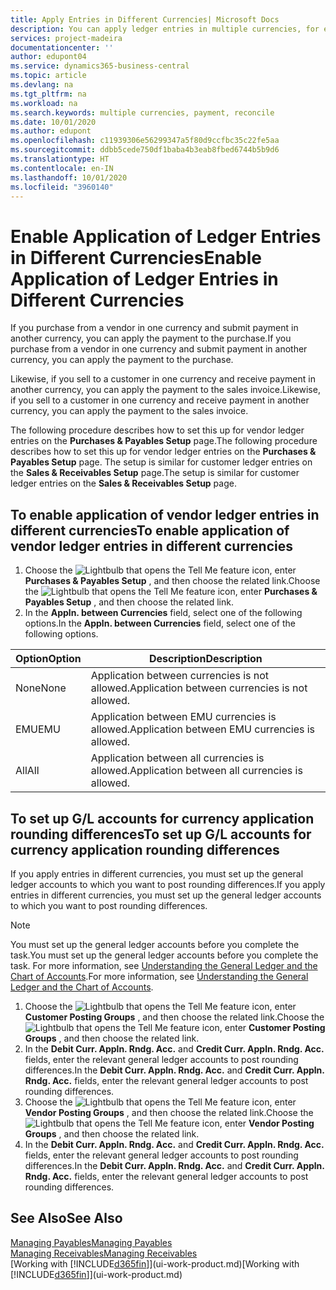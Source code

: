 ```yaml
---
title: Apply Entries in Different Currencies| Microsoft Docs
description: You can apply ledger entries in multiple currencies, for example, if you sell in one currency and receive payment in another.
services: project-madeira
documentationcenter: ''
author: edupont04
ms.service: dynamics365-business-central
ms.topic: article
ms.devlang: na
ms.tgt_pltfrm: na
ms.workload: na
ms.search.keywords: multiple currencies, payment, reconcile
ms.date: 10/01/2020
ms.author: edupont
ms.openlocfilehash: c11939306e56299347a5f80d9ccfbc35c22fe5aa
ms.sourcegitcommit: ddbb5cede750df1baba4b3eab8fbed6744b5b9d6
ms.translationtype: HT
ms.contentlocale: en-IN
ms.lasthandoff: 10/01/2020
ms.locfileid: "3960140"
---
```

# <a name="enable-application-of-ledger-entries-in-different-currencies"></a><span data-ttu-id="072ea-103">Enable Application of Ledger Entries in Different Currencies</span><span class="sxs-lookup"><span data-stu-id="072ea-103">Enable Application of Ledger Entries in Different Currencies</span></span>
<span data-ttu-id="072ea-104">If you purchase from a vendor in one currency and submit payment in another currency, you can apply the payment to the purchase.</span><span class="sxs-lookup"><span data-stu-id="072ea-104">If you purchase from a vendor in one currency and submit payment in another currency, you can apply the payment to the purchase.</span></span>

<span data-ttu-id="072ea-105">Likewise, if you sell to a customer in one currency and receive payment in another currency, you can apply the payment to the sales invoice.</span><span class="sxs-lookup"><span data-stu-id="072ea-105">Likewise, if you sell to a customer in one currency and receive payment in another currency, you can apply the payment to the sales invoice.</span></span>

<span data-ttu-id="072ea-106">The following procedure describes how to set this up for vendor ledger entries on the **Purchases & Payables Setup** page.</span><span class="sxs-lookup"><span data-stu-id="072ea-106">The following procedure describes how to set this up for vendor ledger entries on the **Purchases & Payables Setup** page.</span></span> <span data-ttu-id="072ea-107">The setup is similar for customer ledger entries on the **Sales & Receivables Setup** page.</span><span class="sxs-lookup"><span data-stu-id="072ea-107">The setup is similar for customer ledger entries on the **Sales & Receivables Setup** page.</span></span>

## <a name="to-enable-application-of-vendor-ledger-entries-in-different-currencies"></a><span data-ttu-id="072ea-108">To enable application of vendor ledger entries in different currencies</span><span class="sxs-lookup"><span data-stu-id="072ea-108">To enable application of vendor ledger entries in different currencies</span></span>
1. <span data-ttu-id="072ea-109">Choose the ![Lightbulb that opens the Tell Me feature](media/ui-search/search_small.png "Tell me what you want to do") icon, enter **Purchases & Payables Setup** , and then choose the related link.</span><span class="sxs-lookup"><span data-stu-id="072ea-109">Choose the ![Lightbulb that opens the Tell Me feature](media/ui-search/search_small.png "Tell me what you want to do") icon, enter **Purchases & Payables Setup** , and then choose the related link.</span></span>
2. <span data-ttu-id="072ea-110">In the **Appln. between Currencies** field, select one of the following options.</span><span class="sxs-lookup"><span data-stu-id="072ea-110">In the **Appln. between Currencies** field, select one of the following options.</span></span>

| <span data-ttu-id="072ea-111">Option</span><span class="sxs-lookup"><span data-stu-id="072ea-111">Option</span></span> | <span data-ttu-id="072ea-112">Description</span><span class="sxs-lookup"><span data-stu-id="072ea-112">Description</span></span> |
| --- | --- |
| <span data-ttu-id="072ea-113">None</span><span class="sxs-lookup"><span data-stu-id="072ea-113">None</span></span> |<span data-ttu-id="072ea-114">Application between currencies is not allowed.</span><span class="sxs-lookup"><span data-stu-id="072ea-114">Application between currencies is not allowed.</span></span> |
| <span data-ttu-id="072ea-115">EMU</span><span class="sxs-lookup"><span data-stu-id="072ea-115">EMU</span></span> |<span data-ttu-id="072ea-116">Application between EMU currencies is allowed.</span><span class="sxs-lookup"><span data-stu-id="072ea-116">Application between EMU currencies is allowed.</span></span> |
| <span data-ttu-id="072ea-117">All</span><span class="sxs-lookup"><span data-stu-id="072ea-117">All</span></span> |<span data-ttu-id="072ea-118">Application between all currencies is allowed.</span><span class="sxs-lookup"><span data-stu-id="072ea-118">Application between all currencies is allowed.</span></span> |

## <a name="to-set-up-gl-accounts-for-currency-application-rounding-differences"></a><span data-ttu-id="072ea-119">To set up G/L accounts for currency application rounding differences</span><span class="sxs-lookup"><span data-stu-id="072ea-119">To set up G/L accounts for currency application rounding differences</span></span>  
<span data-ttu-id="072ea-120">If you apply entries in different currencies, you must set up the general ledger accounts to which you want to post rounding differences.</span><span class="sxs-lookup"><span data-stu-id="072ea-120">If you apply entries in different currencies, you must set up the general ledger accounts to which you want to post rounding differences.</span></span>  

> [!NOTE]  
>  <span data-ttu-id="072ea-121">You must set up the general ledger accounts before you complete the task.</span><span class="sxs-lookup"><span data-stu-id="072ea-121">You must set up the general ledger accounts before you complete the task.</span></span> <span data-ttu-id="072ea-122">For more information, see [Understanding the General Ledger and the Chart of Accounts](finance-general-ledger.md).</span><span class="sxs-lookup"><span data-stu-id="072ea-122">For more information, see [Understanding the General Ledger and the Chart of Accounts](finance-general-ledger.md).</span></span>

1. <span data-ttu-id="072ea-123">Choose the ![Lightbulb that opens the Tell Me feature](media/ui-search/search_small.png "Tell me what you want to do") icon, enter **Customer Posting Groups** , and then choose the related link.</span><span class="sxs-lookup"><span data-stu-id="072ea-123">Choose the ![Lightbulb that opens the Tell Me feature](media/ui-search/search_small.png "Tell me what you want to do") icon, enter **Customer Posting Groups** , and then choose the related link.</span></span>  
2. <span data-ttu-id="072ea-124">In the **Debit Curr. Appln. Rndg. Acc.** and **Credit Curr. Appln. Rndg. Acc.** fields, enter the relevant general ledger accounts to post rounding differences.</span><span class="sxs-lookup"><span data-stu-id="072ea-124">In the **Debit Curr. Appln. Rndg. Acc.** and **Credit Curr. Appln. Rndg. Acc.** fields, enter the relevant general ledger accounts to post rounding differences.</span></span>  
3. <span data-ttu-id="072ea-125">Choose the ![Lightbulb that opens the Tell Me feature](media/ui-search/search_small.png "Tell me what you want to do") icon, enter **Vendor Posting Groups** , and then choose the related link.</span><span class="sxs-lookup"><span data-stu-id="072ea-125">Choose the ![Lightbulb that opens the Tell Me feature](media/ui-search/search_small.png "Tell me what you want to do") icon, enter **Vendor Posting Groups** , and then choose the related link.</span></span>  
4. <span data-ttu-id="072ea-126">In the **Debit Curr. Appln. Rndg. Acc.** and **Credit Curr. Appln. Rndg. Acc.** fields, enter the relevant general ledger accounts to post rounding differences.</span><span class="sxs-lookup"><span data-stu-id="072ea-126">In the **Debit Curr. Appln. Rndg. Acc.** and **Credit Curr. Appln. Rndg. Acc.** fields, enter the relevant general ledger accounts to post rounding differences.</span></span>  

## <a name="see-also"></a><span data-ttu-id="072ea-127">See Also</span><span class="sxs-lookup"><span data-stu-id="072ea-127">See Also</span></span>
[<span data-ttu-id="072ea-128">Managing Payables</span><span class="sxs-lookup"><span data-stu-id="072ea-128">Managing Payables</span></span>](payables-manage-payables.md)  
[<span data-ttu-id="072ea-129">Managing Receivables</span><span class="sxs-lookup"><span data-stu-id="072ea-129">Managing Receivables</span></span>](receivables-manage-receivables.md)  
<span data-ttu-id="072ea-130">[Working with [!INCLUDE[d365fin](includes/d365fin_md.md)]](ui-work-product.md)</span><span class="sxs-lookup"><span data-stu-id="072ea-130">[Working with [!INCLUDE[d365fin](includes/d365fin_md.md)]](ui-work-product.md)</span></span>

